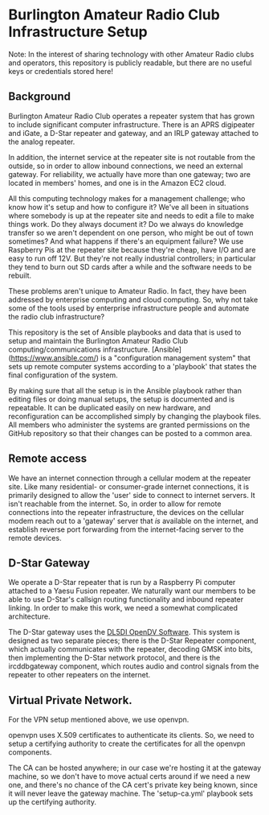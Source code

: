 # Burlington Amateur Radio Club Infrastructure Setup

Note: In the interest of sharing technology with other Amateur Radio clubs and
operators, this repository is publicly readable, but there are no useful keys or
credentials stored here!

## Background

Burlington Amateur Radio Club operates a repeater system that has grown to
include significant computer infrastructure.  There is an APRS digipeater and
iGate, a D-Star repeater and gateway, and an IRLP gateway attached to the
analog repeater.

In addition, the internet service at the repeater site is not routable from the
outside, so in order to allow inbound connections, we need an external gateway.
For reliability, we actually have more than one gateway; two are located in
members' homes, and one is in the Amazon EC2 cloud.

All this computing technology makes for a management challenge; who know how
it's setup and how to configure it?  We've all been in situations where
somebody is up at the repeater site and needs to edit a file to make things work.
Do they always document it?  Do we always do knowledge transfer so we aren't
dependent on one person, who might be out of town sometimes?  And what happens
if there's an equipment failure?  We use Raspberry Pis at the repeater site
because they're cheap, have I/O and are easy to run off 12V. But they're not
really industrial controllers; in particular they tend to burn out SD cards
after a while and the software needs to be rebuilt.

These problems aren't unique to Amateur Radio.  In fact, they have been
addressed by enterprise computing and cloud computing.  So, why not take some
of the tools used by enterprise infrastructure people and automate the
radio club infrastructure?

This repository is the set of Ansible playbooks and data that is used to
setup and maintain the Burlington Amateur Radio Club computing/communications
infrastructure.  [Ansible] (https://www.ansible.com/)
is a "configuration management system" that sets up remote computer systems
according to a 'playbook' that states the final configuration of the system.

By making sure that all the setup is in the Ansible playbook rather than editing
files or doing manual setups, the setup is documented and is repeatable.  It
can be duplicated easily on new hardware, and reconfiguration can be accomplished
simply by changing the playbook files.  All members who administer the systems
are granted permissions on the GitHub repository so that their changes can be
posted to a common area.

## Remote access

We have an internet connection through a cellular modem at the repeater site.
Like many residential- or consumer-grade internet connections, it is primarily
designed to allow the 'user' side to connect to internet servers.  It isn't
reachable from the internet.  So, in order to allow for remote connections into
the repeater infrastructure, the devices on the cellular modem reach out to
a 'gateway' server that _is_ available on the internet, and establish reverse
port forwarding from the internet-facing server to the remote devices.

## D-Star Gateway

We operate a D-Star repeater that is run by a Raspberry Pi computer attached to
a Yaesu Fusion repeater.  We naturally want our members to be able to use
D-Star's callsign routing functionality and inbound repeater linking.  In order
to make this work, we need a somewhat complicated architecture.

The D-Star gateway uses the [DL5DI OpenDV Software](https://github.com/dl5di/OpenDV).
This system is designed as two separate pieces; there is the D-Star Repeater
component, which actually communicates with the repeater, decoding GMSK into bits,
then implementing the D-Star network protocol, and there is the ircddbgateway
component, which routes audio and control signals from the repeater to other
repeaters on the internet.

## Virtual Private Network.

For the VPN setup mentioned above, we use openvpn.  

openvpn uses X.509 certificates to authenticate its clients.  So, we need to setup
a certifying authority to create the certificates for all the openvpn components.

The CA can be hosted anywhere; in our case we're hosting it at the gateway machine,
so we don't have to move actual certs around if we need a new one, and there's no
chance of the CA cert's private key being known, since it will never leave the
gateway machine.  The 'setup-ca.yml' playbook sets up the certifying authority.
